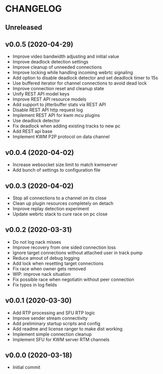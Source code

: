 # CHANGELOG

## Unreleased



## v0.0.5 (2020-04-29)

- Improve video bandwidth adjusting and initial value
- Improve deadlock detection settings
- Improve cleanup of unneeded connections
- Improve locking while handling incoming webrtc signaling
- Add option to disable deadlock detector and set deadlock timer to 15s
- Use buffered iterator for channel connections to avoid dead lock
- Improve connection reset and cleanup state
- Unify REST API model keys
- Improve REST API resource models
- Add support to jitterbuffer stats via REST API
- Disable REST API http request log
- Implement REST API for kwm mcu plugins
- Use deadlock detector
- Fix deadlock when adding existing tracks to new pc
- Add REST api base
- Implement KWM P2P protocol on data channel


## v0.0.4 (2020-04-02)

- Increase websocket size limit to match kwmserver
- Add bunch of settings to configuration file


## v0.0.3 (2020-04-02)

- Stop all connections to a channel on its close
- Clean up plugin resources completely on detach
- Improve replay detection experiment
- Update webrtc stack to cure race on pc close


## v0.0.2 (2020-03-31)

- Do not log nack misses
- Improve recovery from one sided connection loss
- Ignore target connections without attached user in track pump
- Reduce amout of debug logging
- Add lock when resetting target connections
- Fix race when owner gets removed
- WIP: improve nack situation
- Fix possible race when negotiatin without peer connection
- Fix typos in log fields


## v0.0.1 (2020-03-30)

- Add RTP processing and SFU RTP logic
- Improve sender stream connectivity
- Add preliminary startup scripts and config
- Add readme and license ranger to make dist working
- Implement simple connection cleanup
- Implement SFU for KWM server RTM channels


## v0.0.0 (2020-03-18)

- Initial commit

